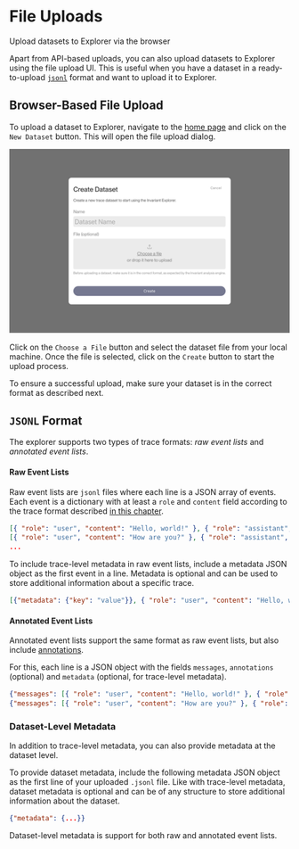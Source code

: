 # File Uploads

<div class='subtitle'>Upload datasets to Explorer via the browser</div>

Apart from API-based uploads, you can also upload datasets to Explorer using the file upload UI. This is useful when you have a dataset in a ready-to-upload [`jsonl`](https://jsonlines.org) format and want to upload it to Explorer.

## Browser-Based File Upload

To upload a dataset to Explorer, navigate to the [home page](https://explorer.invariantlabs.ai) and click on the `New Dataset` button. This will open the file upload dialog.

![File Upload Dialog](../../assets/explorer-create-dataset.png)

Click on the `Choose a File` button and select the dataset file from your local machine. Once the file is selected, click on the `Create` button to start the upload process.

To ensure a successful upload, make sure your dataset is in the correct format as described next.

## `JSONL` Format

The explorer supports two types of trace formats: _raw event lists_ and _annotated event lists_.

#### Raw Event Lists

Raw event lists are `jsonl` files where each line is a JSON array of events. Each event is a dictionary with at least a `role` and `content` field according to the trace format described [in this chapter](../traces.md).

```json
[{ "role": "user", "content": "Hello, world!" }, { "role": "assistant", "content": "Hi!" }]
[{ "role": "user", "content": "How are you?" }, { "role": "assistant", "content": "I'm good, thanks!" }]
...
```

To include trace-level metadata in raw event lists, include a metadata JSON object as the first event in a line. Metadata is optional and can be used to store additional information about a specific trace.

```json
[{"metadata": {"key": "value"}}, { "role": "user", "content": "Hello, world!" }, { "role": "assistant", "content": "Hi!" }]
```

#### Annotated Event Lists

Annotated event lists support the same format as raw event lists, but also include [annotations](../annotations.md). 

For this, each line is a JSON object with the fields `messages`, `annotations` (optional) and `metadata` (optional, for trace-level metadata).

```json
{"messages": [{ "role": "user", "content": "Hello, world!" }, { "role": "assistant", "content": "Hi!" }], "annotations": [{"content": "example annotation", "address": "messages.0.content:5-10"}], "metadata": {"key": "value"}}
{"messages": [{ "role": "user", "content": "How are you?" }, { "role": "assistant", "content": "I'm good, thanks!" }], "annotations": [], "metadata": {}}
```

### Dataset-Level Metadata

In addition to trace-level metadata, you can also provide metadata at the dataset level.

To provide dataset metadata, include the following metadata JSON object as the first line of your uploaded `.jsonl` file. Like with trace-level metadata, dataset metadata is optional and can be of any structure to store additional information about the dataset.

```json
{"metadata": {...}}
```

Dataset-level metadata is support for both raw and annotated event lists.
